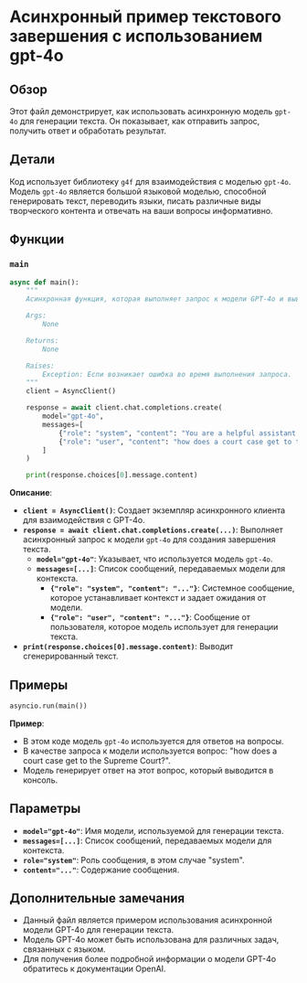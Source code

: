 # Асинхронный пример текстового завершения с использованием gpt-4o

## Обзор

Этот файл демонстрирует, как использовать асинхронную модель `gpt-4o` для генерации текста. Он показывает, как отправить запрос, получить ответ и обработать результат.

## Детали

Код использует библиотеку `g4f` для взаимодействия с моделью `gpt-4o`. Модель `gpt-4o` является большой языковой моделью, способной генерировать текст, переводить языки, писать различные виды творческого контента и отвечать на ваши вопросы информативно.

## Функции

### `main`

```python
async def main():
    """
    Асинхронная функция, которая выполняет запрос к модели GPT-4o и выводит результат.

    Args:
        None

    Returns:
        None

    Raises:
        Exception: Если возникает ошибка во время выполнения запроса.
    """
    client = AsyncClient()

    response = await client.chat.completions.create(
        model="gpt-4o",
        messages=[
            {"role": "system", "content": "You are a helpful assistant."},
            {"role": "user", "content": "how does a court case get to the Supreme Court?"}
        ]
    )

    print(response.choices[0].message.content)
```

**Описание**:

- **`client = AsyncClient()`**: Создает экземпляр асинхронного клиента для взаимодействия с GPT-4o.
- **`response = await client.chat.completions.create(...)`**: Выполняет асинхронный запрос к модели `gpt-4o` для создания завершения текста.
    - **`model="gpt-4o"`**: Указывает, что используется модель `gpt-4o`.
    - **`messages=[...]`**: Список сообщений, передаваемых модели для контекста.
        - **`{"role": "system", "content": "..."}`**: Системное сообщение, которое устанавливает контекст и задает ожидания от модели.
        - **`{"role": "user", "content": "..."}`**: Сообщение от пользователя, которое модель использует для генерации текста.
- **`print(response.choices[0].message.content)`**: Выводит сгенерированный текст.

## Примеры

```python
asyncio.run(main())
```

**Пример**:

- В этом коде модель `gpt-4o` используется для ответов на вопросы.
-  В качестве запроса к модели используется вопрос: "how does a court case get to the Supreme Court?".
- Модель генерирует ответ на этот вопрос, который выводится в консоль.


## Параметры

- **`model="gpt-4o"`**: Имя модели, используемой для генерации текста.
- **`messages=[...]`**: Список сообщений, передаваемых модели для контекста.
- **`role="system"`**: Роль сообщения, в этом случае "system".
- **`content="..."`**: Содержание сообщения.


##  Дополнительные замечания

- Данный файл является примером использования асинхронной модели GPT-4o для генерации текста.
- Модель GPT-4o может быть использована для различных задач, связанных с языком.
- Для получения более подробной информации о модели GPT-4o обратитесь к документации OpenAI.